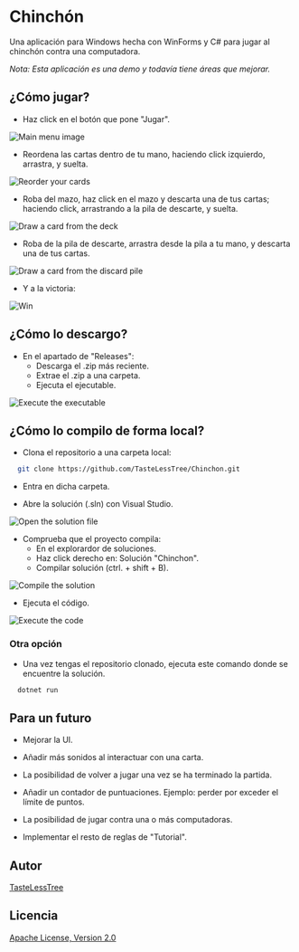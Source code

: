 # Chinchón

Una aplicación para Windows hecha con WinForms y C# para jugar al chinchón contra una computadora.

*Nota: Esta aplicación es una demo y todavía tiene áreas que mejorar.*

## ¿Cómo jugar?

- Haz click en el botón que pone "Jugar".

![Main menu image](assets/resources/main_menu.png)

- Reordena las cartas dentro de tu mano, haciendo click izquierdo, arrastra, y suelta.

![Reorder your cards](assets/resources/reorder.gif)

- Roba del mazo, haz click en el mazo y descarta una de tus cartas; haciendo click, arrastrando a la pila de descarte, y suelta.

![Draw a card from the deck](assets/resources/draw_from_deck.gif)

- Roba de la pila de descarte, arrastra desde la pila a tu mano, y descarta una de tus cartas.

![Draw a card from the discard pile](assets/resources/draw_from_pile.gif)

- Y a la victoria:

![Win](assets/resources/win.png)

## ¿Cómo lo descargo?

- En el apartado de "Releases":
	- Descarga el .zip más reciente.
	- Extrae el .zip a una carpeta.
	- Ejecuta el ejecutable.

![Execute the executable](assets/resources/executable.png)

## ¿Cómo lo compilo de forma local?

- Clona el repositorio a una carpeta local:
```bash
  git clone https://github.com/TasteLessTree/Chinchon.git
```

- Entra en dicha carpeta.

- Abre la solución (.sln) con Visual Studio.
 
![Open the solution file](assets/resources/open.gif)

- Comprueba que el proyecto compila:
	- En el explorardor de soluciones.
	- Haz click derecho en: Solución "Chinchon".
	- Compilar solución (ctrl. + shift + B).

![Compile the solution](assets/resources/compile.gif)

- Ejecuta el código.

![Execute the code](assets/resources/execute.gif)

### Otra opción

- Una vez tengas el repositorio clonado, ejecuta este comando donde se encuentre la solución.

```powershell
  dotnet run
```

## Para un futuro

- Mejorar la UI.

- Añadir más sonidos al interactuar con una carta.

- La posibilidad de volver a jugar una vez se ha terminado la partida.

- Añadir un contador de puntuaciones. Ejemplo: perder por exceder el límite de puntos.

- La posibilidad de jugar contra una o más computadoras.

- Implementar el resto de reglas de "Tutorial".

## Autor

[TasteLessTree](https://github.com/TasteLessTree)

## Licencia

[Apache License, Version 2.0](https://www.apache.org/licenses/LICENSE-2.0)
